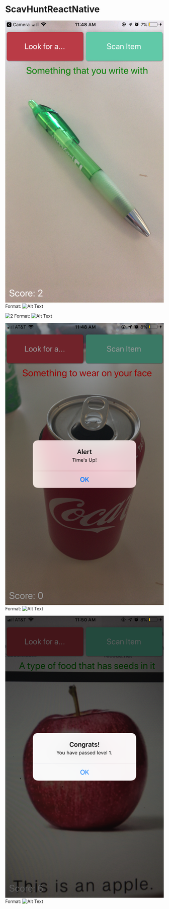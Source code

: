 # ScavHuntReactNative

![1](/Images/1.png)
Format: ![Alt Text](url)

![2](/Images/2.png)
Format: ![Alt Text](url)

![3](/Images/3.png)
Format: ![Alt Text](url)

![4](/Images/4.png)
Format: ![Alt Text](url)
